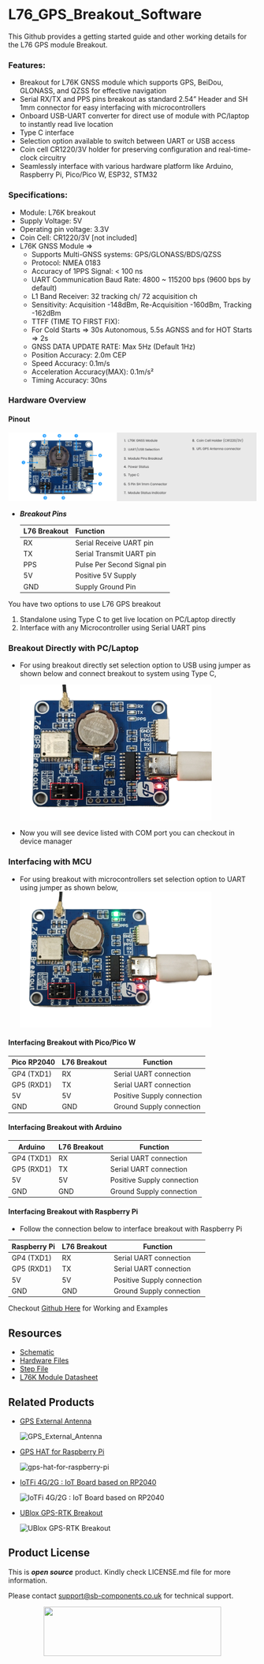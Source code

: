 # L76_GPS_Breakout_Software

This Github provides a getting started guide and other working details for the L76 GPS module Breakout.


### Features:
- Breakout for L76K GNSS module which supports GPS, BeiDou, GLONASS, and QZSS for effective navigation
- Serial RX/TX and PPS pins breakout as standard 2.54” Header and SH 1mm connector for easy interfacing with microcontrollers
- Onboard USB-UART converter for direct use of module with PC/laptop to instantly read live location
- Type C interface
- Selection option available to switch between UART or USB access
- Coin cell CR1220/3V holder for preserving configuration and real-time-clock circuitry 
- Seamlessly interface with various hardware platform like Arduino, Raspberry Pi, Pico/Pico W, ESP32, STM32
  
### Specifications:
- Module: L76K breakout
- Supply Voltage: 5V
- Operating pin voltage: 3.3V
- Coin Cell: CR1220/3V [not included]
- L76K GNSS Module =>
	- Supports Multi-GNSS systems: GPS/GLONASS/BDS/QZSS
	- Protocol: NMEA 0183 
	- Accuracy of 1PPS Signal:  < 100 ns 
	- UART Communication Baud Rate: 4800 ~ 115200 bps (9600 bps by default)
	- L1 Band Receiver: 32 tracking ch/ 72 acquisition ch
	- Sensitivity: Acquisition -148dBm, Re-Acquisition -160dBm, Tracking -162dBm
	- TTFF (TIME TO FIRST FIX): 
	- For Cold Starts => 30s Autonomous, 5.5s AGNSS and for HOT Starts => 2s
	- GNSS DATA UPDATE RATE:  Max 5Hz (Default 1Hz)
	- Position Accuracy: 2.0m CEP
	- Speed Accuracy: 0.1m/s
	- Acceleration Accuracy(MAX): 0.1m/s²
	- Timing Accuracy: 30ns


### Hardware Overview
#### Pinout
<img src="https://github.com/sbcshop/L76_GPS_Breakout_Software/blob/main/images/L76_GPS_Breakout_Pinouts.png">


- **_Breakout Pins_**
  
  | L76 Breakout | Function |
  |---|---|
  | RX | Serial Receive UART pin |
  | TX | Serial Transmit UART pin |
  | PPS | Pulse Per Second Signal pin |
  | 5V | Positive 5V Supply | 
  | GND | Supply Ground Pin |

You have two options to use L76 GPS breakout 
  1) Standalone using Type C to get live location on PC/Laptop directly
  2) Interface with any Microcontroller using Serial UART pins

### Breakout Directly with PC/Laptop 
- For using breakout directly set selection option to USB using jumper as shown below and connect breakout to system using Type C,

  <img src="https://github.com/sbcshop/L76_GPS_Breakout_Software/blob/main/images/usb_selection.jpg" width="389" height="275">

- Now you will see device listed with COM port you can checkout in device manager
  
  

### Interfacing with MCU
- For using breakout with microcontrollers set selection option to UART using jumper as shown below,
  <img src="https://github.com/sbcshop/L76_GPS_Breakout_Software/blob/main/images/uart_selection.jpg" width="389" height="275">

  
#### Interfacing Breakout with Pico/Pico W
  
  | Pico RP2040 | L76 Breakout | Function |
  |---|---|---|
  |GP4 (TXD1) | RX | Serial UART connection |
  |GP5 (RXD1) | TX  | Serial UART connection |
  |5V | 5V | Positive Supply connection |
  |GND | GND | Ground Supply connection |

	
#### Interfacing Breakout with Arduino 

  | Arduino | L76 Breakout | Function |
  |---|---|---|
  |GP4 (TXD1) | RX | Serial UART connection |
  |GP5 (RXD1) | TX  | Serial UART connection |
  |5V | 5V | Positive Supply connection |
  |GND | GND | Ground Supply connection |


#### Interfacing Breakout with Raspberry Pi
  - Follow the connection below to interface breakout with Raspberry Pi
    
  | Raspberry Pi | L76 Breakout | Function |
  |---|---|---|
  |GP4 (TXD1) | RX | Serial UART connection |
  |GP5 (RXD1) | TX  | Serial UART connection |
  |5V | 5V | Positive Supply connection |
  |GND | GND | Ground Supply connection |

  Checkout [Github Here](https://github.com/sbcshop/GPS-Hat-for-Raspberry-Pi) for Working and Examples


## Resources
  * [Schematic]()
  * [Hardware Files]()
  * [Step File]()
  * [L76K Module Datasheet]()


## Related Products
  * [GPS External Antenna](https://shop.sb-components.co.uk/products/gps-external-antenna?_pos=1&_sid=7f1c5cecc&_ss=r) 
   
     ![GPS_External_Antenna](https://shop.sb-components.co.uk/cdn/shop/products/GPSAntenna_2.jpg?v=1640588714&width=300)   

  * [GPS HAT for Raspberry Pi](https://shop.sb-components.co.uk/products/gps-hat-for-raspberry-pi?_pos=6&_sid=7f1c5cecc&_ss=r) 
   
     ![gps-hat-for-raspberry-pi](https://shop.sb-components.co.uk/cdn/shop/products/GPSHATforRaspberryPi_5.png?v=1648553361&width=300) 

  * [IoTFi 4G/2G : IoT Board based on RP2040](https://shop.sb-components.co.uk/products/iotfi-2g-4g-iot-board-based-on-rp2040?variant=40430002307155) 
   
     ![IoTFi 4G/2G : IoT Board based on RP2040](https://shop.sb-components.co.uk/cdn/shop/products/Untitled-2_1.png?v=1679651257&width=300)
    
  * [UBlox GPS-RTK Breakout](https://shop.sb-components.co.uk/products/gps-rtk-hat-gps-rtk-hat-with-high-precision-rtk-gps-location-at-the-cm-level?_pos=3&_sid=7f1c5cecc&_ss=r) 
   
     ![UBlox GPS-RTK Breakout](https://shop.sb-components.co.uk/cdn/shop/products/03_32836ef3-a3d3-4039-bbd2-14d97fb53879.png?v=1675245485&width=300) 

## Product License

This is ***open source*** product. Kindly check LICENSE.md file for more information.

Please contact support@sb-components.co.uk for technical support.
<p align="center">
  <img width="360" height="100" src="https://cdn.shopify.com/s/files/1/1217/2104/files/Logo_sb_component_3.png?v=1666086771&width=300">
</p>

